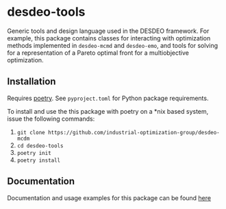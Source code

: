 # desdeo-tools

Generic tools and design language used in the DESDEO framework. For example,
this package contains classes for interacting with optimization methods
implemented in `desdeo-mcmd` and `desdeo-emo`, and tools for solving for a
representation of a Pareto optimal front for a multiobjective optimization.

## Installation

Requires [poetry](https://python-poetry.org/). See `pyproject.toml` for Python package requirements.

To install and use the this package with poetry on a \*nix based system,
issue the following commands:

1. `git clone https://github.com/industrial-optimization-group/desdeo-mcdm`
2. `cd desdeo-tools`
3. `poetry init`
4. `poetry install`

## Documentation

Documentation and usage examples for this package can be found [here](https://desdeo-tools.readthedocs.io/en/latest/)
